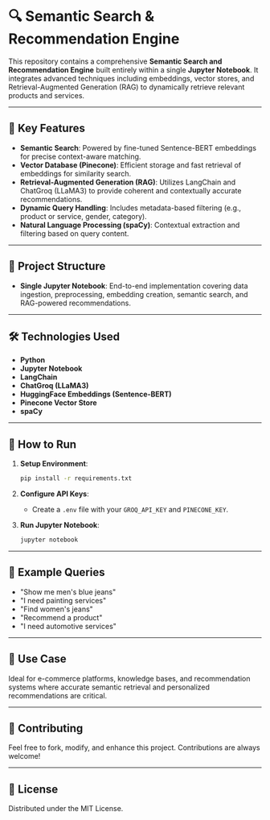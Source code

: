# 🔍 Semantic Search & Recommendation Engine

This repository contains a comprehensive **Semantic Search and Recommendation Engine** built entirely within a single **Jupyter Notebook**. It integrates advanced techniques including embeddings, vector stores, and Retrieval-Augmented Generation (RAG) to dynamically retrieve relevant products and services.

---

## 🚀 Key Features

- **Semantic Search**: Powered by fine-tuned Sentence-BERT embeddings for precise context-aware matching.
- **Vector Database (Pinecone)**: Efficient storage and fast retrieval of embeddings for similarity search.
- **Retrieval-Augmented Generation (RAG)**: Utilizes LangChain and ChatGroq (LLaMA3) to provide coherent and contextually accurate recommendations.
- **Dynamic Query Handling**: Includes metadata-based filtering (e.g., product or service, gender, category).
- **Natural Language Processing (spaCy)**: Contextual extraction and filtering based on query content.

---

## 📂 Project Structure

- **Single Jupyter Notebook**: End-to-end implementation covering data ingestion, preprocessing, embedding creation, semantic search, and RAG-powered recommendations.

---

## 🛠️ Technologies Used

- **Python**
- **Jupyter Notebook**
- **LangChain**
- **ChatGroq (LLaMA3)**
- **HuggingFace Embeddings (Sentence-BERT)**
- **Pinecone Vector Store**
- **spaCy**

---

## 🚦 How to Run

1. **Setup Environment**:
   ```bash
   pip install -r requirements.txt
   ```

2. **Configure API Keys**:
   - Create a `.env` file with your `GROQ_API_KEY` and `PINECONE_KEY`.

3. **Run Jupyter Notebook**:
   ```bash
   jupyter notebook
   ```

---

## 📖 Example Queries

- "Show me men's blue jeans"
- "I need painting services"
- "Find women's jeans"
- "Recommend a product"
- "I need automotive services"

---

## 🎯 Use Case

Ideal for e-commerce platforms, knowledge bases, and recommendation systems where accurate semantic retrieval and personalized recommendations are critical.

---

## 🤝 Contributing

Feel free to fork, modify, and enhance this project. Contributions are always welcome!

---

## 📜 License

Distributed under the MIT License.

